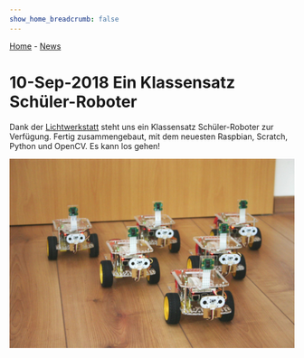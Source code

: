 ```yaml
---
show_home_breadcrumb: false
---
```


[Home](../..) - [News](README.md)

# 10-Sep-2018 Ein Klassensatz Schüler-Roboter

Dank der [Lichtwerkstatt](https://lichtwerkstatt-jena.de/) steht uns ein Klassensatz Schüler-Roboter zur Verfügung. Fertig zusammengebaut, mit dem neuesten Raspbian, Scratch, Python und OpenCV. Es kann los gehen!

![Klassensatz Roboter](images/2018-09-10_Klassensatz.jpg)
